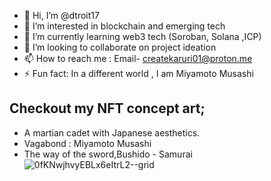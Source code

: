 - 👋 Hi, I’m @dtroit17
- 👀 I’m interested in blockchain and emerging tech
- 🌱 I’m currently learning web3 tech (Soroban, Solana ,ICP)
- 💞️ I’m looking to collaborate on project ideation
- 📫 How to reach me : Email- createkaruri01@proton.me
- ⚡ Fun fact: In a different world , I am Miyamoto Musashi

<!---
dtroit17/dtroit17 is a ✨ special ✨ repository because its `README.md` (this file) appears on your GitHub profile.
You can click the Preview link to take a look at your changes.
--->

 ## Checkout my NFT concept art;
  - A martian cadet with Japanese aesthetics.
  - Vagabond : Miyamoto Musashi
  - The way of the sword,Bushido - Samurai
![0fKNwjhvyEBLx6eItrL2--grid](https://github.com/user-attachments/assets/02d90abf-f949-4154-936a-138d3fce2d30)
